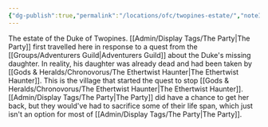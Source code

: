 ```yaml
---
{"dg-publish":true,"permalink":"/locations/ofc/twopines-estate/","noteIcon":""}
---
```


The estate of the Duke of Twopines. [[Admin/Display Tags/The Party\|The Party]] first travelled here in response to a quest from the [[Groups/Adventurers Guild\|Adventurers Guild]] about the Duke's missing daughter. In reality, his daughter was already dead and had been taken by [[Gods & Heralds/Chronovorus/The Ethertwist Haunter\|The Ethertwist Haunter]]. This is the village that started the quest to stop [[Gods & Heralds/Chronovorus/The Ethertwist Haunter\|The Ethertwist Haunter]]. [[Admin/Display Tags/The Party\|The Party]] did have a chance to get her back, but they would've had to sacrifice some of their life span, which just isn't an option for most of [[Admin/Display Tags/The Party\|The Party]]. 